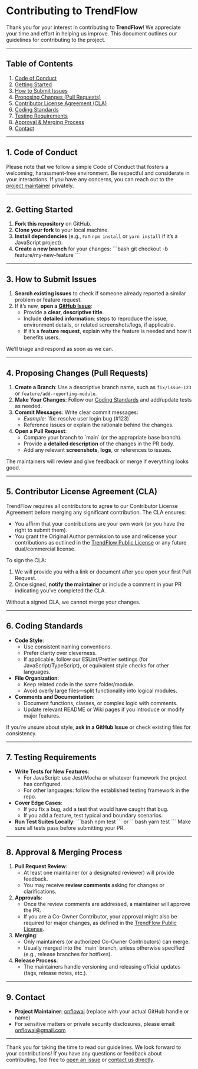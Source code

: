 # Contributing to TrendFlow

Thank you for your interest in contributing to **TrendFlow**! We appreciate your time and effort in helping us improve. This document outlines our guidelines for contributing to the project.

---

## Table of Contents

1. [Code of Conduct](#1-code-of-conduct)
2. [Getting Started](#2-getting-started)
3. [How to Submit Issues](#3-how-to-submit-issues)
4. [Proposing Changes (Pull Requests)](#4-proposing-changes-pull-requests)
5. [Contributor License Agreement (CLA)](#5-contributor-license-agreement-cla)
6. [Coding Standards](#6-coding-standards)
7. [Testing Requirements](#7-testing-requirements)
8. [Approval & Merging Process](#8-approval--merging-process)
9. [Contact](#9-contact)

---

## 1. Code of Conduct

Please note that we follow a simple Code of Conduct that fosters a welcoming, harassment-free environment. Be respectful and considerate in your interactions. If you have any concerns, you can reach out to the [project maintainer](#contact) privately.

---

## 2. Getting Started

1. **Fork this repository** on GitHub.
2. **Clone your fork** to your local machine.
3. **Install dependencies** (e.g., run `npm install` or `yarn install` if it’s a JavaScript project).
4. **Create a new branch** for your changes:
   \`\`\`bash
   git checkout -b feature/my-new-feature
   \`\`\`

---

## 3. How to Submit Issues

1. **Search existing issues** to check if someone already reported a similar problem or feature request.
2. If it’s new, **open a [GitHub Issue](../../issues)**:
   - Provide a **clear, descriptive title**.
   - Include **detailed information**: steps to reproduce the issue, environment details, or related screenshots/logs, if applicable.
   - If it’s a **feature request**, explain why the feature is needed and how it benefits users.

We’ll triage and respond as soon as we can.

---

## 4. Proposing Changes (Pull Requests)

1. **Create a Branch**: Use a descriptive branch name, such as `fix/issue-123` or `feature/add-reporting-module`.
2. **Make Your Changes**: Follow our [Coding Standards](#coding-standards) and add/update tests as needed.
3. **Commit Messages**: Write clear commit messages:
   - _Example:_ \`fix: resolve user login bug (#123)\`
   - Reference issues or explain the rationale behind the changes.
4. **Open a Pull Request**:
   - Compare your branch to \`main\` (or the appropriate base branch).
   - Provide a **detailed description** of the changes in the PR body.
   - Add any relevant **screenshots**, **logs**, or references to issues.

The maintainers will review and give feedback or merge if everything looks good.

---

## 5. Contributor License Agreement (CLA)

TrendFlow requires all contributors to agree to our Contributor License Agreement before merging any significant contribution. The CLA ensures:

- You affirm that your contributions are your own work (or you have the right to submit them).
- You grant the Original Author permission to use and relicense your contributions as outlined in the [TrendFlow Public License](LICENSE) or any future dual/commercial license.

To sign the CLA:

1. We will provide you with a link or document after you open your first Pull Request.
2. Once signed, **notify the maintainer** or include a comment in your PR indicating you’ve completed the CLA.

Without a signed CLA, we cannot merge your changes.

---

## 6. Coding Standards

- **Code Style**:
  - Use consistent naming conventions.
  - Prefer clarity over cleverness.
  - If applicable, follow our ESLint/Prettier settings (for JavaScript/TypeScript), or equivalent style checks for other languages.
- **File Organization**:
  - Keep related code in the same folder/module.
  - Avoid overly large files—split functionality into logical modules.
- **Comments and Documentation**:
  - Document functions, classes, or complex logic with comments.
  - Update relevant README or Wiki pages if you introduce or modify major features.

If you’re unsure about style, **ask in a GitHub Issue** or check existing files for consistency.

---

## 7. Testing Requirements

- **Write Tests for New Features**:
  - For JavaScript: use Jest/Mocha or whatever framework the project has configured.
  - For other languages: follow the established testing framework in the repo.
- **Cover Edge Cases**:
  - If you fix a bug, add a test that would have caught that bug.
  - If you add a feature, test typical and boundary scenarios.
- **Run Test Suites Locally**:
  \`\`\`bash
  npm test
  \`\`\`
  or
  \`\`\`bash
  yarn test
  \`\`\`
  Make sure all tests pass before submitting your PR.

---

## 8. Approval & Merging Process

1. **Pull Request Review**:
   - At least one maintainer (or a designated reviewer) will provide feedback.
   - You may receive **review comments** asking for changes or clarifications.
2. **Approvals**:
   - Once the review comments are addressed, a maintainer will approve the PR.
   - If you are a Co-Owner Contributor, your approval might also be required for major changes, as defined in the [TrendFlow Public License](LICENSE).
3. **Merging**:
   - Only maintainers (or authorized Co-Owner Contributors) can merge.
   - Usually merged into the \`main\` branch, unless otherwise specified (e.g., release branches for hotfixes).
4. **Release Process**:
   - The maintainers handle versioning and releasing official updates (tags, release notes, etc.).

---

## 9. Contact

- **Project Maintainer**: [onflowai](https://github.com/onflowai) (replace with your actual GitHub handle or name)
- For sensitive matters or private security disclosures, please email: [onflowai@gmail.com](mailto:onflowai@gmail.com)

---

Thank you for taking the time to read our guidelines. We look forward to your contributions! If you have any questions or feedback about contributing, feel free to [open an issue](../../issues) or [contact us directly](#contact).
